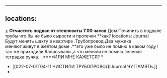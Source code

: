 
---
locations:
---
[>](geo:43.602599615458,73.74417737570076)
**Отчистить подвал от стекловаты 7.00 часов**
Дом
Починить в подвале трубы что бы не было сырости и протечки **как?
locations:
[](geo:43.60246759052704,73.7442041921228)
Journal 
Будут менять шахту в квартире .Трубопровод.Два мужика меняют.живут в жёлтом доме .**это уже было не помню в каком году !так же приходили 9аписывали ,а что меняли не помню.зеленая тетрадка ручка. .  ****ИЛИ МНЕ КАЖЕТСЯ? *
- [[022-07-01T04-11 ЧИСТИЛИ ТРУБОПРОВОД!Journal  ЧУ ПАМЯТЬ.]] 
- 
